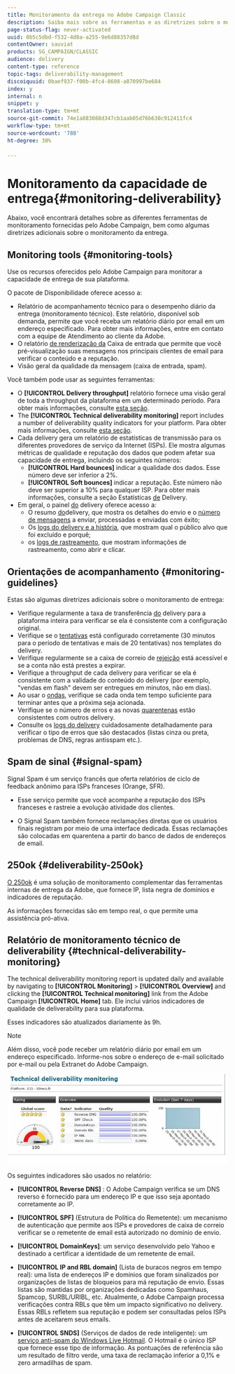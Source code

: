 ```yaml
---
title: Monitoramento da entrega no Adobe Campaign Classic
description: Saiba mais sobre as ferramentas e as diretrizes sobre o monitoramento da capacidade de entrega no Adobe Campaign Classic.
page-status-flag: never-activated
uuid: 0b5c5dbd-f532-4d8a-a255-9e6d88357d8d
contentOwner: sauviat
products: SG_CAMPAIGN/CLASSIC
audience: delivery
content-type: reference
topic-tags: deliverability-management
discoiquuid: 0baef937-f00b-4fc4-8608-a870997be684
index: y
internal: n
snippet: y
translation-type: tm+mt
source-git-commit: 74e1a883088d347cb1aab05d76b630c912411fc4
workflow-type: tm+mt
source-wordcount: '788'
ht-degree: 30%

---
```



# Monitoramento da capacidade de entrega{#monitoring-deliverability}

Abaixo, você encontrará detalhes sobre as diferentes ferramentas de monitoramento fornecidas pelo Adobe Campaign, bem como algumas diretrizes adicionais sobre o monitoramento da entrega.

## Monitoring tools {#monitoring-tools}

Use os recursos oferecidos pelo Adobe Campaign para monitorar a capacidade de entrega de sua plataforma.

O pacote de Disponibilidade oferece acesso a:

* Relatório de acompanhamento técnico para o desempenho diário da entrega (monitoramento técnico). Este relatório, disponível sob demanda, permite que você receba um relatório diário por email em um endereço especificado. Para obter mais informações, entre em contato com a equipe de Atendimento ao cliente da Adobe.
* O relatório [de renderização da](../../delivery/using/inbox-rendering.md) Caixa de entrada que permite que você pré-visualização suas mensagens nos principais clientes de email para verificar o conteúdo e a reputação.
* Visão geral da qualidade da mensagem (caixa de entrada, spam).

Você também pode usar as seguintes ferramentas:

* O **[!UICONTROL Delivery throughput]** relatório fornece uma visão geral de toda a throughput da plataforma em um determinado período. Para obter mais informações, consulte [esta seção](../../reporting/using/global-reports.md#delivery-throughput).
* The **[!UICONTROL Technical deliverability monitoring]** report includes a number of deliverability quality indicators for your platform. Para obter mais informações, consulte [esta seção](#technical-deliverability-monitoring).
* Cada delivery gera um relatório de estatísticas de transmissão para os diferentes provedores de serviço da Internet (ISPs). Ele mostra algumas métricas de qualidade e reputação dos dados que podem afetar sua capacidade de entrega, incluindo os seguintes números:
   * **[!UICONTROL Hard bounces]** indicar a qualidade dos dados. Esse número deve ser inferior a 2%.
   * **[!UICONTROL Soft bounces]** indicar a reputação. Este número não deve ser superior a 10% para qualquer ISP.
   Para obter mais informações, consulte a seção Estatísticas [de](../../reporting/using/global-reports.md#delivery-statistics) Delivery.
* Em geral, o painel [do](../../delivery/using/monitoring-a-delivery.md#delivery-dashboard) delivery oferece acesso a:
   * O resumo [do](../../delivery/using/monitoring-a-delivery.md#delivery-summary)delivery, que mostra os detalhes do envio e o [número de mensagens](../../delivery/using/monitoring-a-delivery.md#number-of-messages-sent) a enviar, processadas e enviadas com êxito;
   * Os [logs do delivery e a história](../../delivery/using/monitoring-a-delivery.md#delivery-logs-and-history), que mostram qual o público alvo que foi excluído e porquê;
   * os [logs de rastreamento](../../delivery/using/monitoring-a-delivery.md#tracking-logs), que mostram informações de rastreamento, como abrir e clicar.

## Orientações de acompanhamento {#monitoring-guidelines}

Estas são algumas diretrizes adicionais sobre o monitoramento de entrega:

* Verifique regularmente a taxa de transferência [do](../../reporting/using/global-reports.md#delivery-throughput) delivery para a plataforma inteira para verificar se ela é consistente com a configuração original.
* Verifique se o [tentativas](../../delivery/using/understanding-delivery-failures.md#retries-after-a-delivery-temporary-failure) está configurado corretamente (30 minutos para o período de tentativas e mais de 20 tentativas) nos templates do delivery.
* Verifique regularmente se a caixa de correio de [rejeição](../../delivery/using/understanding-delivery-failures.md#bounce-mail-management) está acessível e se a conta não está prestes a expirar.
* Verifique a throughput de cada delivery para verificar se ela é consistente com a validade do conteúdo do delivery (por exemplo, &quot;vendas em flash&quot; devem ser entregues em minutos, não em dias).
* Ao usar o [ondas](../../delivery/using/steps-sending-the-delivery.md#sending-using-multiple-waves), verifique se cada onda tem tempo suficiente para terminar antes que a próxima seja acionada.
* Verifique se o número de erros e as novas [quarentenas](../../delivery/using/understanding-quarantine-management.md) estão consistentes com outros delivery.
* Consulte os [logs do delivery](../../delivery/using/monitoring-a-delivery.md#delivery-logs-and-history) cuidadosamente detalhadamente para verificar o tipo de erros que são destacados (listas cinza ou preta, problemas de DNS, regras antisspam etc.).

## Spam de sinal {#signal-spam}

Signal Spam é um serviço francês que oferta relatórios de ciclo de feedback anônimo para ISPs franceses (Orange, SFR).

* Esse serviço permite que você acompanhe a reputação dos ISPs franceses e rastreie a evolução atividade dos clientes.

* O Signal Spam também fornece reclamações diretas que os usuários finais registram por meio de uma interface dedicada. Essas reclamações são colocadas em quarentena a partir do banco de dados de endereços de email.

## 250ok {#deliverability-250ok}

[O 250ok](https://250ok.com/) é uma solução de monitoramento complementar das ferramentas internas de entrega da Adobe, que fornece IP, lista negra de domínios e indicadores de reputação.

As informações fornecidas são em tempo real, o que permite uma assistência pró-ativa.

## Relatório de monitoramento técnico de deliverability {#technical-deliverability-monitoring}

The technical deliverability monitoring report is updated daily and available by navigating to **[!UICONTROL Monitoring]** > **[!UICONTROL Overview]** and clicking the **[!UICONTROL Technical monitoring]** link from the Adobe Campaign **[!UICONTROL Home]** tab. Ele inclui vários indicadores de qualidade de deliverability para sua plataforma.

Esses indicadores são atualizados diariamente às 9h.

>[!NOTE]
>
>Além disso, você pode receber um relatório diário por email em um endereço especificado. Informe-nos sobre o endereço de e-mail solicitado por e-mail ou pela Extranet do Adobe Campaign.

![](assets/s_tn_del_monitoring.png)

Os seguintes indicadores são usados no relatório:

* **[!UICONTROL Reverse DNS]** : O Adobe Campaign verifica se um DNS reverso é fornecido para um endereço IP e que isso seja apontado corretamente ao IP.

* **[!UICONTROL SPF]** (Estrutura de Política do Remetente): um mecanismo de autenticação que permite aos ISPs e provedores de caixa de correio verificar se o remetente de email está autorizado no domínio de envio.

* **[!UICONTROL DomainKeys]**: um serviço desenvolvido pelo Yahoo e destinado a certificar a identidade de um remetente de email.

* **[!UICONTROL IP and RBL domain]** (Lista de buracos negros em tempo real): uma lista de endereços IP e domínios que foram sinalizados por organizações de listas de bloqueios para má reputação de envio. Essas listas são mantidas por organizações dedicadas como Spamhaus, Spamcop, SURBL/URIBL, etc. Atualmente, o Adobe Campaign processa verificações contra RBLs que têm um impacto significativo no delivery. Essas RBLs refletem sua reputação e podem ser consultadas pelos ISPs antes de aceitarem seus emails.

* **[!UICONTROL SNDS]** (Serviços de dados de rede inteligente): um [serviço anti-spam do Windows Live Hotmail](https://sendersupport.olc.protection.outlook.com/snds/FAQ.aspx). O Hotmail é o único ISP que fornece esse tipo de informação. As pontuações de referência são um resultado de filtro verde, uma taxa de reclamação inferior a 0,1% e zero armadilhas de spam.

<!--### Delivery Reports - Broadcast Statistics {#broadcast-statistics}

Each delivery will generate a broadcast statistics report when you open a delivery in the “Deliveries List”, which includes some reputation metrics that may impact your deliverability.-->
